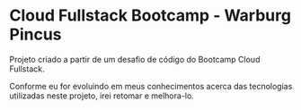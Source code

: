 # Cloud Fullstack Bootcamp - Warburg Pincus

Projeto criado a partir de um desafio de código do Bootcamp Cloud Fullstack. 

Conforme eu for evoluindo em meus conhecimentos acerca das tecnologias utilizadas neste projeto, irei retomar e melhora-lo. 